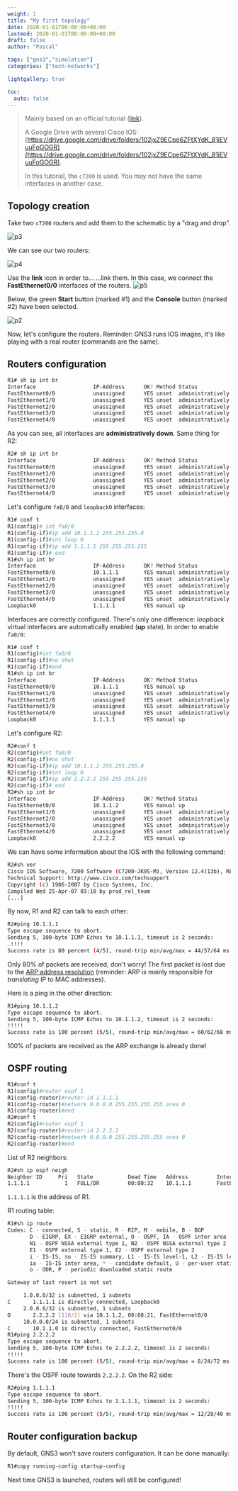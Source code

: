 ```yaml
---
weight: 1
title: "My first topology"
date: 2020-01-01T00:00:00+08:00
lastmod: 2020-01-01T00:00:00+08:00
draft: false
author: "Pascal"

tags: ["gns3","simulation"]
categories: ["tech-networks"]

lightgallery: true

toc:
  auto: false
---
```


> Mainly based on an official tutorial ([link](https://docs.gns3.com/1d1huu6z9-wWGD_ipTSQZqy2mpaxiqzymu-YQo6at_Jg/index.html)).
> 
> A Google Drive with several Cisco IOS: [https://drive.google.com/drive/folders/102jxZ9ECpe6ZFtXYdK_81iEVuuFoGOGR](https://drive.google.com/drive/folders/102jxZ9ECpe6ZFtXYdK_81iEVuuFoGOGR).
> 
> In this tutorial, the `c7200` is used. You may not have the same interfaces in another case.

## Topology creation
Take two `c7200` routers and add them to the schematic by a "drag and drop".

![p3](../img/net1.jpg)

We can see our two routers:

![p4](../img/net2.jpg)

Use the **link** icon in order to... ...link them. In this case, we connect the **FastEthernet0/0** interfaces of the routers.
![p5](../img/net4.jpg)

Below, the green **Start** button (marked #1) and the **Console** button (marked #2) have been selected.

![p2](../img/net5.jpg)

Now, let's configure the routers. Reminder: GNS3 runs IOS images, it's like playing with a real router (commands are the same).

## Routers configuration

```bash
R1# sh ip int br
Interface                  IP-Address      OK? Method Status                Protocol
FastEthernet0/0            unassigned      YES unset  administratively down down    
FastEthernet1/0            unassigned      YES unset  administratively down down    
FastEthernet2/0            unassigned      YES unset  administratively down down    
FastEthernet3/0            unassigned      YES unset  administratively down down    
FastEthernet4/0            unassigned      YES unset  administratively down down  
```
As you can see, all interfaces are **administratively down**. Same thing for R2:
```bash
R2# sh ip int br
Interface                  IP-Address      OK? Method Status                Protocol
FastEthernet0/0            unassigned      YES unset  administratively down down    
FastEthernet1/0            unassigned      YES unset  administratively down down    
FastEthernet2/0            unassigned      YES unset  administratively down down    
FastEthernet3/0            unassigned      YES unset  administratively down down    
FastEthernet4/0            unassigned      YES unset  administratively down down
```
Let's configure `fa0/0` and `loopback0` interfaces:
```bash
R1# conf t
R1(config)# int fa0/0
R1(config-if)#ip add 10.1.1.1 255.255.255.0
R1(config-if)#int loop 0
R1(config-if)#ip add 1.1.1.1 255.255.255.255
R1(config-if)# end
R1#sh ip int br
Interface                  IP-Address      OK? Method Status                Protocol
FastEthernet0/0            10.1.1.1        YES manual administratively down down    
FastEthernet1/0            unassigned      YES unset  administratively down down    
FastEthernet2/0            unassigned      YES unset  administratively down down    
FastEthernet3/0            unassigned      YES unset  administratively down down    
FastEthernet4/0            unassigned      YES unset  administratively down down    
Loopback0                  1.1.1.1         YES manual up                    up   
```
Interfaces are correctly configured. There's only one difference: *loopback* virtual interfaces are automatically enabled (**up** state). In order to enable `fa0/0`:
```bash
R1# conf t
R1(config)#int fa0/0
R1(config-if)#no shut
R1(config-if)#end
R1#sh ip int br
Interface                  IP-Address      OK? Method Status                Protocol
FastEthernet0/0            10.1.1.1        YES manual up                    up      
FastEthernet1/0            unassigned      YES unset  administratively down down    
FastEthernet2/0            unassigned      YES unset  administratively down down    
FastEthernet3/0            unassigned      YES unset  administratively down down    
FastEthernet4/0            unassigned      YES unset  administratively down down    
Loopback0                  1.1.1.1         YES manual up                    up  
```
Let's configure R2:
```bash
R2#conf t
R2(config)#int fa0/0
R2(config-if)#no shut
R2(config-if)#ip add 10.1.1.2 255.255.255.0
R2(config-if)#int loop 0
R2(config-if)#ip add 2.2.2.2 255.255.255.255
R2(config-if)# end
R2#sh ip int br
Interface                  IP-Address      OK? Method Status                Protocol
FastEthernet0/0            10.1.1.2        YES manual up                    up      
FastEthernet1/0            unassigned      YES unset  administratively down down    
FastEthernet2/0            unassigned      YES unset  administratively down down    
FastEthernet3/0            unassigned      YES unset  administratively down down    
FastEthernet4/0            unassigned      YES unset  administratively down down    
Loopback0                  2.2.2.2         YES manual up                    up     
```
We can have some information about the IOS with the following command:
```bash
R2#sh ver
Cisco IOS Software, 7200 Software (C7200-JK9S-M), Version 12.4(13b), RELEASE SOFTWARE (fc3)
Technical Support: http://www.cisco.com/techsupport
Copyright (c) 1986-2007 by Cisco Systems, Inc.
Compiled Wed 25-Apr-07 03:18 by prod_rel_team
[...]
```
By now, R1 and R2 can talk to each other:
```bash
R2#ping 10.1.1.1
Type escape sequence to abort.
Sending 5, 100-byte ICMP Echos to 10.1.1.1, timeout is 2 seconds:
.!!!!
Success rate is 80 percent (4/5), round-trip min/avg/max = 44/57/64 ms
```
Only 80% of packets are received, don't worry! The first packet is lost due to the [ARP address resolution](https://en.wikipedia.org/wiki/Address_Resolution_Protocol) (reminder: ARP is mainly responsible for *translating* IP to MAC addresses).

Here is a ping in the other direction:
```bash
R1#ping 10.1.1.2
Type escape sequence to abort.
Sending 5, 100-byte ICMP Echos to 10.1.1.2, timeout is 2 seconds:
!!!!!
Success rate is 100 percent (5/5), round-trip min/avg/max = 60/62/68 ms
```
100% of packets are received as the ARP exchange is already done!

## OSPF routing
```bash
R1#conf t
R1(config)#router ospf 1
R1(config-router)#router-id 1.1.1.1
R1(config-router)#network 0.0.0.0 255.255.255.255 area 0
R1(config-router)#end
R2#conf t
R2(config)#router ospf 1
R2(config-router)#router-id 2.2.2.2
R2(config-router)#network 0.0.0.0 255.255.255.255 area 0
R2(config-router)#end
```
List of R2 neighbors:
```bash
R2#sh ip ospf neigh
Neighbor ID     Pri   State           Dead Time   Address         Interface
1.1.1.1           1   FULL/DR         00:00:32    10.1.1.1        FastEthernet0/0
```
`1.1.1.1` is the address of R1.

R1 routing table:
```bash
R1#sh ip route
Codes: C - connected, S - static, R - RIP, M - mobile, B - BGP
       D - EIGRP, EX - EIGRP external, O - OSPF, IA - OSPF inter area 
       N1 - OSPF NSSA external type 1, N2 - OSPF NSSA external type 2
       E1 - OSPF external type 1, E2 - OSPF external type 2
       i - IS-IS, su - IS-IS summary, L1 - IS-IS level-1, L2 - IS-IS level-2
       ia - IS-IS inter area, * - candidate default, U - per-user static route
       o - ODR, P - periodic downloaded static route

Gateway of last resort is not set

     1.0.0.0/32 is subnetted, 1 subnets
C       1.1.1.1 is directly connected, Loopback0
     2.0.0.0/32 is subnetted, 1 subnets
O       2.2.2.2 [110/2] via 10.1.1.2, 00:08:21, FastEthernet0/0
     10.0.0.0/24 is subnetted, 1 subnets
C       10.1.1.0 is directly connected, FastEthernet0/0
R1#ping 2.2.2.2
Type escape sequence to abort.
Sending 5, 100-byte ICMP Echos to 2.2.2.2, timeout is 2 seconds:
!!!!!
Success rate is 100 percent (5/5), round-trip min/avg/max = 8/24/72 ms
```
There's the OSPF route towards `2.2.2.2`. On the R2 side:

```bash
R2#ping 1.1.1.1
Type escape sequence to abort.
Sending 5, 100-byte ICMP Echos to 1.1.1.1, timeout is 2 seconds:
!!!!!
Success rate is 100 percent (5/5), round-trip min/avg/max = 12/28/40 ms
```

## Router configuration backup
By default, GNS3 won't save routers configuration. It can be done manually:
```bash
R1#copy running-config startup-config
```
Next time GNS3 is launched, routers will still be configured!